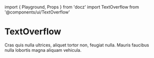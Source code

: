 import { Playground, Props } from 'docz'
import TextOverflow from '@components/ui/TextOverflow'

# TextOverflow

<Props of={TextOverflow} />

<Playground>
  <TextOverflow>
    Cras quis nulla ultrices, aliquet tortor non, feugiat nulla. Mauris faucibus nulla lobortis
    magna aliquam vehicula.
  </TextOverflow>
</Playground>
